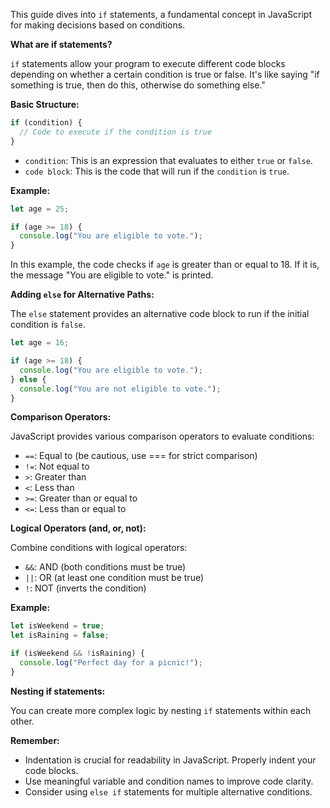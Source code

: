 This guide dives into `if` statements, a fundamental concept in JavaScript for making decisions based on conditions.

**What are if statements?**

`if` statements allow your program to execute different code blocks depending on whether a certain condition is true or false. It's like saying "if something is true, then do this, otherwise do something else."

**Basic Structure:**

```javascript
if (condition) {
  // Code to execute if the condition is true
}
```

- `condition`: This is an expression that evaluates to either `true` or `false`.
- `code block`: This is the code that will run if the `condition` is `true`.

**Example:**

```javascript
let age = 25;

if (age >= 18) {
  console.log("You are eligible to vote.");
}
```

In this example, the code checks if `age` is greater than or equal to 18. If it is, the message "You are eligible to vote." is printed.

**Adding `else` for Alternative Paths:**

The `else` statement provides an alternative code block to run if the initial condition is `false`.

```javascript
let age = 16;

if (age >= 18) {
  console.log("You are eligible to vote.");
} else {
  console.log("You are not eligible to vote.");
}
```

**Comparison Operators:**

JavaScript provides various comparison operators to evaluate conditions:

- `==`: Equal to (be cautious, use === for strict comparison)
- `!=`: Not equal to
- `>`: Greater than
- `<`: Less than
- `>=`: Greater than or equal to
- `<=`: Less than or equal to

**Logical Operators (and, or, not):**

Combine conditions with logical operators:

- `&&`: AND (both conditions must be true)
- `||`: OR (at least one condition must be true)
- `!`: NOT (inverts the condition)

**Example:**

```javascript
let isWeekend = true;
let isRaining = false;

if (isWeekend && !isRaining) {
  console.log("Perfect day for a picnic!");
}
```

**Nesting if statements:**

You can create more complex logic by nesting `if` statements within each other.

**Remember:**

- Indentation is crucial for readability in JavaScript. Properly indent your code blocks.
- Use meaningful variable and condition names to improve code clarity.
- Consider using `else if` statements for multiple alternative conditions.
